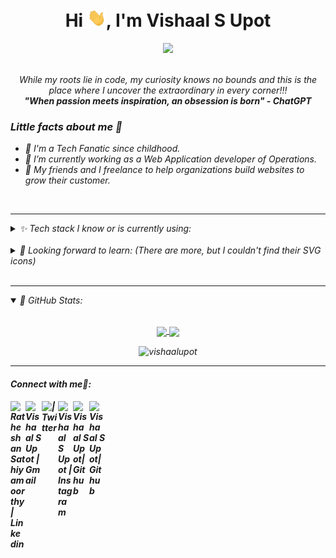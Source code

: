

<h1 align="center">Hi <img src="https://raw.githubusercontent.com/ABSphreak/ABSphreak/master/gifs/Hi.gif" width="30px">, I'm Vishaal S Upot</h1>
<p align="center">
  <a href="https://github.com/Ratheshan03/readme-typing-svg"><img src="https://readme-typing-svg.herokuapp.com?lines=Software+Developer;Mobile+Application+Developer;Web+Application+Developer;Curious+Learner;Tech+Fanatic&center=true&width=500&height=50"></a>
</p>

<p align="center">
  <em>
      <br>
    While my roots lie in </b>code</b>, my curiosity knows no bounds and this is the place where I uncover the extraordinary in every corner!!!
  <br>
  <b><i>"When passion meets inspiration, an obsession is born" - ChatGPT</i></b>
</p>

<h3>Little facts about me 🧑</h3>

- 🧞 I'm a Tech Fanatic since childhood.
- 🔭 I’m currently working as a Web Application developer of Operations.
- 👯 My friends and I freelance to help organizations build websites to grow their customer.
<br>

---

<details>
<summary>
  ✨ Tech stack I know or is currently using:
</summary>
   <br>
<code><a href="https://www.python.org/" target="_blank"><img height="30" src="https://www.vectorlogo.zone/logos/python/python-icon.svg"></a></code>
<code><a href="https://www.oracle.com/java/" target="_blank"><img height="30" src="https://www.vectorlogo.zone/logos/java/java-icon.svg"></a></code>
<code><a href="https://www.javascript.com/" target="_blank"><img height="30" src="https://raw.githubusercontent.com/devicons/devicon/master/icons/javascript/javascript-plain.svg"></a></code>
<code><a href="https://reactjs.org/" target="_blank"><img height="30" src="https://www.vectorlogo.zone/logos/reactjs/reactjs-icon.svg"></a></code>
<code><a href="https://nextjs.org/" target="_blank"><img height="30" src="https://upload.wikimedia.org/wikipedia/commons/thumb/1/10/Cib-next-js_%28CoreUI_Icons_v1.0.0%29.svg/120px-Cib-next-js_%28CoreUI_Icons_v1.0.0%29.svg.png"></a></code>
<code><a href="https://www.w3schools.com/html/" target="_blank"><img height="30" src="https://www.vectorlogo.zone/logos/w3_html5/w3_html5-icon.svg"></a></code>
<code><a href="https://www.w3schools.com/css/" target="_blank"><img height="30" src="https://raw.githubusercontent.com/devicons/devicon/master/icons/css3/css3-original.svg"></a></code>
 <code> <a href="https://tailwindcss.com/" target="_blank"> <img src="https://www.vectorlogo.zone/logos/tailwindcss/tailwindcss-icon.svg" alt="tailwind" height="30"/> </a> </code>
<code><a href="https://nodejs.org/en/" target="_blank"><img height="30" src="https://www.vectorlogo.zone/logos/nodejs/nodejs-icon.svg"></a></code>
<code><a href="https://firebase.google.com/" target="_blank"><img height="30" src="https://www.vectorlogo.zone/logos/firebase/firebase-icon.svg"></a></code>
<code><a target="_blank"><img height="30" src="https://www.vectorlogo.zone/logos/golang/golang-ar21.svg"></a></code>

</details>
<br>

<details>
<summary>
  🌱 Looking forward to learn: (There are more, but I couldn't find their SVG icons)
</summary>
   <br>
<code><a href="https://flutter.dev/" target="_blank"><img height="30" src="https://www.vectorlogo.zone/logos/flutterio/flutterio-icon.svg"></a></code>
<code><a href="https://cloud.google.com/" target="_blank"><img height="30" src="https://www.vectorlogo.zone/logos/google_cloud/google_cloud-icon.svg"></a></code>
<code><a href="https://azure.microsoft.com/en-us/" target="_blank"><img height="30" src="https://www.vectorlogo.zone/logos/microsoft_azure/microsoft_azure-icon.svg"></a></code> 
</details>
<br>

---

<details open="">
<summary>
 📔 GitHub Stats:
</summary>
<br>
<p align="center">
  <a href="https://github.com/vishaalupot">
    <img align="center"  height="175px" src="https://github-readme-stats.vercel.app/api?username=vishaalupot&show_icons=true&hide_border=true&title_color=94b4a4&amp&icon_color=FFFFFF&amp&text_color=FFFFFF&amp&bg_color=000000&count_private=true&include_all_commits=true"/>
  </a>
  <a href="https://github.com/vishaalupot">
    <img align="center" height="175px"  src="https://github-readme-stats.vercel.app/api/top-langs/?username=vishaalupot&text_color=FFFFFF&bg_color=000000&title_color=94b4a4&langs_count=15&layout=compact&hide_border=true" />
  </a>
</p>
  <p align="center"><img align="center" src="https://github-readme-streak-stats.herokuapp.com/?user=vishaalupot&text_color=FFFFFF&bg_color=000000&title_color=94b4a4&langs_count=15&layout=compact&hide_border=true" alt="vishaalupot" /></p>
</details>

---

<h4> Connect with me🤝: <h4>
  </hr>
  <a href=" ">
   <img align="left" alt=" Ratheshan Sathiyamoorthy | Linkedin" width="24px" src="https://www.vectorlogo.zone/logos/linkedin/linkedin-icon.svg" />
  </a>
  <a href="mailto:vishaalsupotofficial@gmail.com">
    <img align="left" alt="Vishaal S Upot | Gmail" width="26px" src="https://www.vectorlogo.zone/logos/gmail/gmail-icon.svg" />
  </a>
  <a href="">
    <img align="left" alt="| Twitter" width="26px" src="https://www.vectorlogo.zone/logos/twitter/twitter-official.svg" />
  </a>
  <a href="/">
    <img align="left" alt="Vishaal S Upot | Instagram" width="24px" src="https://www.vectorlogo.zone/logos/instagram/instagram-icon.svg" />
  </a>
   <a href="">
    <img align="left" alt="Vishaal S Upot| Github" width="26px" src="https://www.vectorlogo.zone/logos/facebook/facebook-tile.svg" />
  </a>
   <a href="https://github.com/vishaalupot">
    <img align="left" alt="Vishaal S Upot| Github" width="26px" src="https://www.vectorlogo.zone/logos/github/github-tile.svg" />
  </a>
  <br>
  

